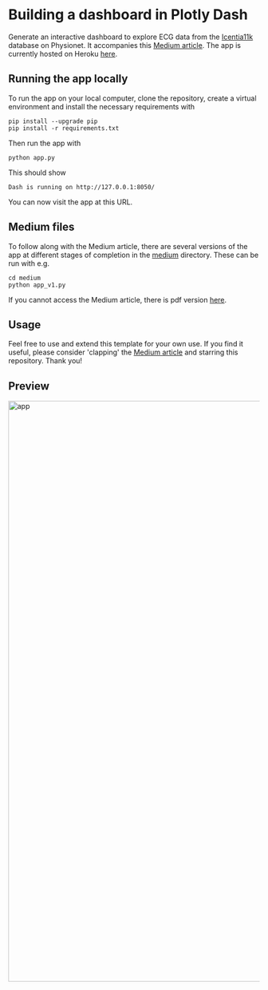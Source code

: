 # Building a dashboard in Plotly Dash

Generate an interactive dashboard to explore ECG data from the [Icentia11k](https://physionet.org/content/icentia11k-continuous-ecg/1.0/) database on Physionet. It accompanies this [Medium article](https://medium.com/p/c748588e2920/edit). The app is currently hosted on Heroku [here](https://ecg-dashboard-medium.herokuapp.com/).


## Running the app locally

To run the app on your local computer, clone the repository, create a virtual environment and install the necessary requirements with
```
pip install --upgrade pip
pip install -r requirements.txt
```

Then run the app with
```
python app.py
```

This should show
```
Dash is running on http://127.0.0.1:8050/
```

You can now visit the app at this URL. 


## Medium files

To follow along with the Medium article, there are several versions of the app at different stages of completion in the [medium](./medium) directory. These can be run with e.g.

```
cd medium
python app_v1.py
```

If you cannot access the Medium article, there is pdf version [here](./medium/article.pdf).

## Usage

Feel free to use and extend this template for your own use. If you find it useful, please consider 'clapping' the [Medium article](https://medium.com/p/c748588e2920/edit) and starring this repository. Thank you!

## Preview

<img width="1164" alt="app" src="https://user-images.githubusercontent.com/36854425/187282440-138884a1-f473-4f8d-a8ff-54e1f197f31b.png">

